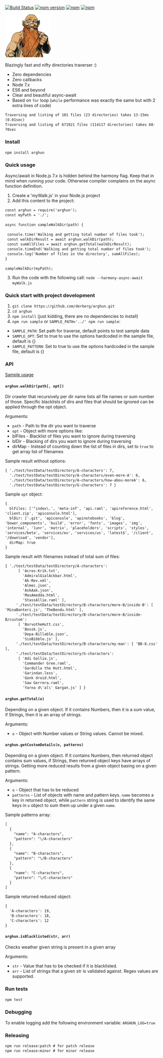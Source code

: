 [![Build Status](https://travis-ci.org/derberg/arghun.svg?branch=master)](https://travis-ci.org/derberg/arghun)
[![npm version](https://badge.fury.io/js/arghun.svg)](https://badge.fury.io/js/arghun)
[![npm](https://img.shields.io/npm/dm/arghun.svg)](https://www.npmjs.com/package/arghun)
[![npm](https://img.shields.io/npm/dt/arghun.svg)](https://www.npmjs.com/package/arghun)


![Arghun](arghun.png)

Blazingly fast and nifty directories traverser :)

* Zero dependencies
* Zero callbacks
* Node 7.x
* ES6 and beyond
* Clear and beautiful async-await
* Based on `for` loop (`while` performance was exactly the same but with 2 extra lines of code)
```
Traversing and listing of 101 files (23 directories) takes 13-15ms (0.01sec)
Traversing and listing of 671921 files (114117 directories) takes 68-70sec
```

### Install

`npm install arghun`

### Quick usage

Async/await in Node.js 7.x is hidden behind the harmony flag. Keep that in mind when running your code. Otherwise compiler complains on the async function definition.

1. Create a 'myWalk.js' in your Node.js project
2. Add this content to the project:
 ```
 const arghun = require('arghun');
 const myPath = './';

 async function sampleWalkDir(path) {

  console.time('Walking and getting total number of files took');
  const walkDirResult = await arghun.walkDir(path);
  const sumAllFiles = await arghun.getTotal(walkDirResult);
  console.timeEnd('Walking and getting total number of files took');
  console.log('Number of files in the directory', sumAllFiles);
 }

 sampleWalkDir(myPath);
 ```
3. Run the code with the following call: `node --harmony-async-await myWalk.js`

### Quick start with project development

1. `git clone https://github.com/derberg/arghun.git`
2. `cd arghun`
3. `npm install` (just kidding, there are no dependencies to install)
4. `npm run sample` or `SAMPLE_PATH='../' npm run sample`:
 * `SAMPLE_PATH`: Set path for traverse, default points to test sample data
 * `SAMPLE_OPT`: Set to true to use the options hardcoded in the sample file, default is {}
 * `SAMPLE_PATTERN`: Set to true to use the options hardcoded in the sample file, default is {}

### API

[Sample usage](samples/index.js)

#### `arghun.walkDir(path[, opt])`

Dir crawler that recursively per dir name lists all file names or sum number of those. Specific blacklists of dirs and files that should be ignored can be applied through the opt object.

Arguments:
* `path` - Path to the dir you want to traverse
* `opt` - Object with more options like:
 * blFiles - Blacklist of files you want to ignore during traversing
 * blDir - Blacking of dirs you want to ignore during traversing
 * dirMap - Instead of counting down the list of files in dirs, set to `true` to get array list of filenames

Sample result without options:
```
{ './test/testData/testDirectory/A-characters': 7,
  './test/testData/testDirectory/A-characters/even-more-A': 6,
  './test/testData/testDirectory/A-characters/how-abou-moreA': 6,
  './test/testData/testDirectory/G-characters': 7 }
```

Sample `opt` object:
```
{
  blFiles: ['^index\.', 'meta-inf', 'api.raml', 'apireference.html', 'client.zip', 'apiconsole.html'],
  blDir: ['.git', 'apiconsole', 'apinotebooks', 'blog', 'bower_components', 'build', 'error', 'fonts', 'images', 'img', 'internal', 'lunr', 'matrix', 'placeholders', 'scripts', 'styles', 'services/beta', 'services/eu', 'services/us', 'latest$', '/client', '/download', 'vendor'],
  dirMap: true
}
```

Sample result with filenames instead of total sum of files:
```
{ './test/testData/testDirectory/A-characters':
      [ 'Acros-Krik.txt',
        'AdmiralGialAckbar.html',
        'Ak-Rev.xml',
        'Almec.json',
        'AskAak.json',
        'MasAmedda.html',
        'StassAllie.raml' ],
     './test/testData/testDirectory/B-characters/more-B/inside-B': [ 'MinaBonteri.js', 'TheBendu.html' ],
     './test/testData/testDirectory/B-characters/more-B/inside-B/custom':
      [ 'BorvotheHutt.css',
        'Bossk.js',
        'Depa-Billable.json',
        'SioBibble.js' ],
     './test/testData/testDirectory/B-characters/my-man': [ 'BB-8.css' ],
     './test/testData/testDirectory/G-characters':
      [ 'Adi Gallia.js',
        'Commander Gree.raml',
        'Gardulla the Hutt.html',
        'Garindan.less',
        'Gonk droid.html',
        'Saw Gerrera.raml',
        'Yarna d\'al\' Gargan.js' ] }
```

#### `arghun.getTotal(o)`

Depending on a given object. If it contains Numbers, then it is a sum value, if Strings, then it is an array of strings.

Arguments:
* `o` - Object with Number values or String values. Cannot be mixed.

#### `arghun.getCustomDetails(o, patterns)`

Depending on a given object.  If it contains Numbers, then returned object contains sum values, if Strings, then returned object keys have arrays of strings. Getting more reduced results from a given object basing on a given pattern.

Arguments:
* `o` - Object that has to be reduced
* `patterns` - List of objects with name and pattern keys. `name` becomes a key in returned object, while `pattern` string is used to identify the same keys in `o` object to sum them up under a given `name`.

Sample patterns array:
```
[
  {
    "name": "A-characters",
    "pattern": "\/A-characters"
  },
  {
    "name": "B-characters",
    "pattern": "\/B-characters"
  },
  {
    "name": "C-characters",
    "pattern": "\/C-characters"
  }
]
```

Sample returned reduced object:
```
{
  'A-characters': 19,
  'B-characters': 18,
  'C-characters': 12
}
```

#### `arghun.isBlacklisted(str, arr)`

Checks weather given string is present in a given array

Arguments:
* `str` - Value that has to be checked if it is blacklisted.
* `arr` - List of strings that a given str is validated against. Regex values are supported.

### Run tests

`npm test`

### Debugging

To enable logging add the following environment variable: `ARGHUN_LOG=true`

### Releasing

```
npm run release:patch # for patch release
npm run release:minor # for minor release

```
